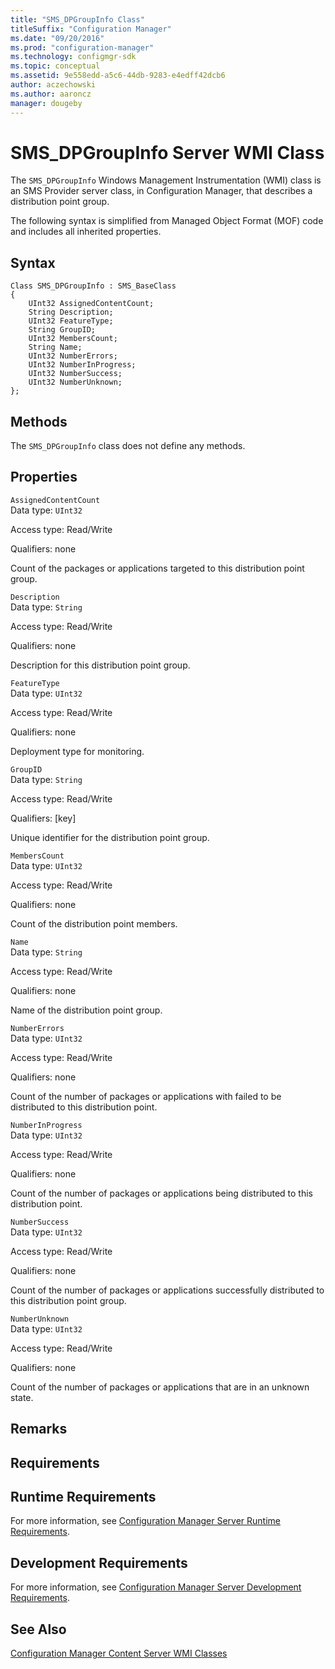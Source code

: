 ```yaml
---
title: "SMS_DPGroupInfo Class"
titleSuffix: "Configuration Manager"
ms.date: "09/20/2016"
ms.prod: "configuration-manager"
ms.technology: configmgr-sdk
ms.topic: conceptual
ms.assetid: 9e558edd-a5c6-44db-9283-e4edff42dcb6
author: aczechowski
ms.author: aaroncz
manager: dougeby
---
```

# SMS_DPGroupInfo Server WMI Class
The `SMS_DPGroupInfo` Windows Management Instrumentation (WMI) class is an SMS Provider server class, in Configuration Manager, that describes a distribution point group.  

 The following syntax is simplified from Managed Object Format (MOF) code and includes all inherited properties.  

## Syntax  

```  
Class SMS_DPGroupInfo : SMS_BaseClass  
{  
    UInt32 AssignedContentCount;  
    String Description;  
    UInt32 FeatureType;  
    String GroupID;  
    UInt32 MembersCount;  
    String Name;  
    UInt32 NumberErrors;  
    UInt32 NumberInProgress;  
    UInt32 NumberSuccess;  
    UInt32 NumberUnknown;  
};  
```  

## Methods  
 The `SMS_DPGroupInfo` class does not define any methods.  

## Properties  
 `AssignedContentCount`  
 Data type: `UInt32`  

 Access type: Read/Write  

 Qualifiers: none  

 Count of the packages or applications targeted to this distribution point group.  

 `Description`  
 Data type: `String`  

 Access type: Read/Write  

 Qualifiers: none  

 Description for this distribution point group.  

 `FeatureType`  
 Data type: `UInt32`  

 Access type: Read/Write  

 Qualifiers: none  

 Deployment type for monitoring.  

 `GroupID`  
 Data type: `String`  

 Access type: Read/Write  

 Qualifiers: [key]  

 Unique identifier for the distribution point group.  

 `MembersCount`  
 Data type: `UInt32`  

 Access type: Read/Write  

 Qualifiers: none  

 Count of the distribution point members.  

 `Name`  
 Data type: `String`  

 Access type: Read/Write  

 Qualifiers: none  

 Name of the distribution point group.  

 `NumberErrors`  
 Data type: `UInt32`  

 Access type: Read/Write  

 Qualifiers: none  

 Count of the number of packages or applications with failed to be distributed to this distribution point.  

 `NumberInProgress`  
 Data type: `UInt32`  

 Access type: Read/Write  

 Qualifiers: none  

 Count of the number of packages or applications being distributed to this distribution point.  

 `NumberSuccess`  
 Data type: `UInt32`  

 Access type: Read/Write  

 Qualifiers: none  

 Count of the number of packages or applications successfully distributed to this distribution point group.  

 `NumberUnknown`  
 Data type: `UInt32`  

 Access type: Read/Write  

 Qualifiers: none  

 Count of the number of packages or applications that are in an unknown state.  

## Remarks  

## Requirements  

## Runtime Requirements  
 For more information, see [Configuration Manager Server Runtime Requirements](../../../../../develop/core/reqs/server-runtime-requirements.md).  

## Development Requirements  
 For more information, see [Configuration Manager Server Development Requirements](../../../../../develop/core/reqs/server-development-requirements.md).  

## See Also  
 [Configuration Manager Content Server WMI Classes](../../../../../develop/reference/core/servers/configure/content-server-wmi-classes.md)
